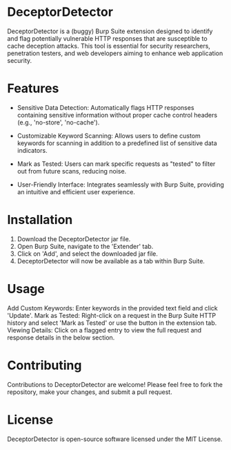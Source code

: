 # DeceptorDetector
DeceptorDetector is a (buggy) Burp Suite extension designed to identify and flag potentially vulnerable HTTP responses that are susceptible to cache deception attacks. This tool is essential for security researchers, penetration testers, and web developers aiming to enhance web application security.

# Features
* Sensitive Data Detection: Automatically flags HTTP responses containing sensitive information without proper cache control headers (e.g., 'no-store', 'no-cache').

* Customizable Keyword Scanning: Allows users to define custom keywords for scanning in addition to a predefined list of sensitive data indicators.

* Mark as Tested: Users can mark specific requests as "tested" to filter out from future scans, reducing noise.

* User-Friendly Interface: Integrates seamlessly with Burp Suite, providing an intuitive and efficient user experience.

# Installation
1. Download the DeceptorDetector jar file.
1. Open Burp Suite, navigate to the 'Extender' tab.
1. Click on 'Add', and select the downloaded jar file.
1. DeceptorDetector will now be available as a tab within Burp Suite.

# Usage
Add Custom Keywords: Enter keywords in the provided text field and click 'Update'.
Mark as Tested: Right-click on a request in the Burp Suite HTTP history and select 'Mark as Tested' or use the button in the extension tab.
Viewing Details: Click on a flagged entry to view the full request and response details in the below section.

# Contributing
Contributions to DeceptorDetector are welcome! Please feel free to fork the repository, make your changes, and submit a pull request.

# License
DeceptorDetector is open-source software licensed under the MIT License.

